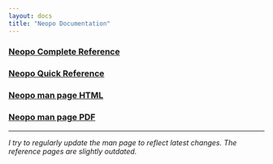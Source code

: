 ```yaml
---
layout: docs
title: "Neopo Documentation"
---
```


### [Neopo Complete Reference](full-docs.html)

### [Neopo Quick Reference](quick-docs.html)

### [Neopo man page HTML](neopo.html)

### [Neopo man page PDF](neopo.pdf)

___

*I try to regularly update the man page to reflect latest changes.
The reference pages are slightly outdated.*
